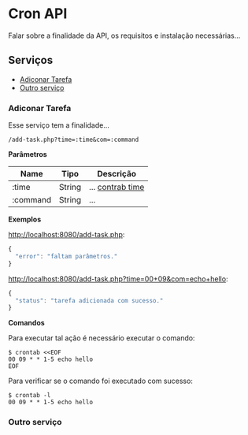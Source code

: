 # Cron API

Falar sobre a finalidade da API, os requisitos e instalação necessárias...

## Serviços

- [Adiconar Tarefa](#adiconar-tarefa)
- [Outro serviço](#outro-serviço)

### Adiconar Tarefa

Esse serviço tem a finalidade...

```
/add-task.php?time=:time&com=:command
```

**Parâmetros**

| Name | Tipo | Descrição |
|-|-|-|
| :time | String | ... [contrab time](http://url) |
| :command | String | ... |

**Exemplos**

[http://localhost:8080/add-task.php](http://localhost:8080/add-task.php):

```js
{
  "error": "faltam parâmetros."
}
```

[http://localhost:8080/add-task.php?time=00+09&com=echo+hello](http://localhost:8080/add-task.php?time=00+09&com=echo+hello):

```js
{
  "status": "tarefa adicionada com sucesso."
}
```

**Comandos**

Para executar tal ação é necessário executar o comando:

```
$ crontab <<EOF
00 09 * * 1-5 echo hello
EOF
```

Para verificar se o comando foi executado com sucesso:

```
$ crontab -l
00 09 * * 1-5 echo hello
```

### Outro serviço
